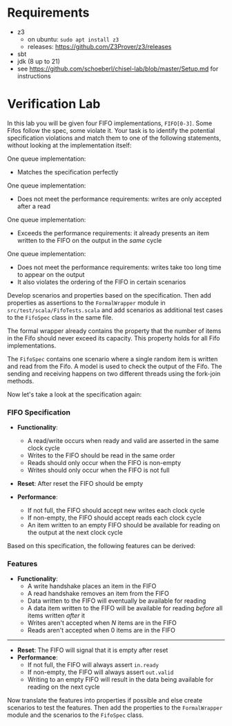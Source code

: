 # Requirements
- z3 
  - on ubuntu: `sudo apt install z3`
  - releases: https://github.com/Z3Prover/z3/releases
- sbt
- jdk (8 up to 21)
- see https://github.com/schoeberl/chisel-lab/blob/master/Setup.md for instructions

# Verification Lab

In this lab you will be given four FIFO implementations, `FIFO[0-3]`. Some Fifos follow the spec, some violate it. Your task is to identify the potential specification violations and match them to one of the following statements, without looking at the implementation itself:

One queue implementation:
  - Matches the specification perfectly

One queue implementation:
  - Does not meet the performance requirements: writes are only accepted after a read

One queue implementation:
  - Exceeds the performance requirements: it already presents an item written to the FIFO on the output in the *same* cycle

One queue implementation:
  - Does not meet the performance requirements: writes take too long time to appear on the output
  - It also violates the ordering of the FIFO in certain scenarios

Develop scenarios and properties based on the specification. Then add properties as assertions to the `FormalWrapper` module in `src/test/scala/FifoTests.scala` and add scenarios as additional test cases to the `FifoSpec` class in the same file.

The formal wrapper already contains the property that the number of items in the Fifo should never exceed its capacity. This property holds for all Fifo implementations.

The `FifoSpec` contains one scenario where a single random item is written and read from the Fifo. A model is used to check the output of the Fifo. The sending and receiving happens on two different threads using the fork-join methods.

Now let's take a look at the specification again:

### FIFO Specification

- **Functionality**:
  - A read/write occurs when ready and valid are asserted in the same clock cycle
  - Writes to the FIFO should be read in the same order
  - Reads should only occur when the FIFO is non-empty
  - Writes should only occur when the FIFO is not full
- **Reset**: After reset the FIFO should be empty

- **Performance**:
  - If not full, the FIFO should accept new writes each clock cycle
  - If non-empty, the FIFO should accept reads each clock cycle
  - An item written to an empty FIFO should be available for reading on the output at the next clock cycle

Based on this specification, the following features can be derived:

### Features

- **Functionality**:
  - A write handshake places an item in the FIFO
  - A read handshake removes an item from the FIFO
  - Data written to the FIFO will eventually be available for reading
  - A data item written to the FIFO will be available for reading *before* all items written *after* it
  - Writes aren't accepted when *N* items are in the FIFO
  - Reads aren't accepted when 0 items are in the FIFO
---
- **Reset**: The FIFO will signal that it is empty after reset
- **Performance**:
  - If not full, the FIFO will always assert `in.ready`
  - If non-empty, the FIFO will always assert `out.valid`
  - Writing to an empty FIFO will result in the data being available for reading on the next cycle

Now translate the features into properties if possible and else create scenarios to test the features. Then add the properties to the `FormalWrapper` module and the scenarios to the `FifoSpec` class.